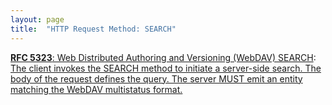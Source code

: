 ```yaml
---
layout: page
title:  "HTTP Request Method: SEARCH"
---
```


[**RFC 5323**: Web Distributed Authoring and Versioning (WebDAV) SEARCH](/specs/IETF/RFC/5323 "This document specifies a set of methods, headers, and properties composing Web Distributed Authoring and Versioning (WebDAV) SEARCH, an application of the HTTP/1.1 protocol to efficiently search for DAV resources based upon a set of client-supplied criteria."): [The client invokes the SEARCH method to initiate a server-side search. The body of the request defines the query. The server MUST emit an entity matching the WebDAV multistatus format.]()

